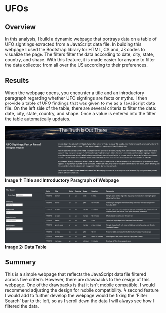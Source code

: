 # UFOs

## Overview 


In this analysis, I build a dynamic webpage that portrays data on a table of UFO sightings extracted from a JavaScript data file. In building this webpage I used the Bootstrap library for HTML, CS and, JS codes to visualize the page. The filters filter the data according to date, city, state, country, and shape. With this feature, it is made easier for anyone to filter the data collected from all over the US according to their preferences.

## Results 
When the webpage opens, you encounter a title and an introductory paragraph regarding whether UFO sightings are facts or myths. I then provide a table of UFO findings that was given to me as a JavaScript data file. On the left side of the table, there are several criteria to filter the data: date, city, state, country, and shape. Once a value is entered into the filter the table automatically updates.




![title](Resources/title.png) 
**Image 1: Title and Introductory Paragraph of Webpage**



![table](Resources/table.png) 
**Image 2: Data Table**

## Summary 
This is a simple webpage that reflects the JavaScript data file filtered across five criteria. However, there are drawbacks to the design of this webpage.
One of the drawbacks is that it isn't mobile compatible. I would recommend adjusting the design for mobile compatibility. A second feature I would add to further develop the webpage would be fixing the 'Filter Search' bar to the left, so as I scroll down the data I will always see how I filtered the data.
